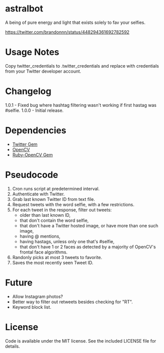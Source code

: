 astralbot
=========

A being of pure energy and light that exists solely to fav your selfies.

https://twitter.com/brandonnn/status/448294361692782592

Usage Notes
===========

Copy twitter_credentials to .twitter_credentials and replace with credentials from your Twitter developer account.

Changelog
=========

1.0.1 - Fixed bug where hashtag filtering wasn't working if first hastag was #selfie.
1.0.0 - Initial release.

Dependencies
============

+ [Twitter Gem](http://rubygems.org/gems/twitter)
+ [OpenCV](http://opencv.org)
+ [Ruby-OpenCV Gem](http://rubygems.org/gems/ruby-opencv)

Pseudocode
==========

1. Cron runs script at predetermined interval.
2. Authenticate with Twitter.
3. Grab last known Twitter ID from text file.
4. Request tweets with the word selfie, with a few restrictions.
5. For each tweet in the response, filter out tweets:
	+ older than last known ID,
	+ that don't contain the word selfie,
	+ that don't have a Twitter hosted image, or have more than one such image,
	+ having @ mentions,
	+ having hastags, unless only one that's #selfie,
	+ that don't have 1 or 2 faces as detected by a majority of OpenCV's frontal face algorithms.
6. Randonly picks at most 3 tweets to favorite.
7. Saves the most recently seen Tweet ID.

Future
======

+ Allow Instagram photos?
+ Better way to filter out retweets besides checking for "RT".
+ Keyword block list.

License
=======

Code is available under the MIT license. See the included LICENSE file for details.


